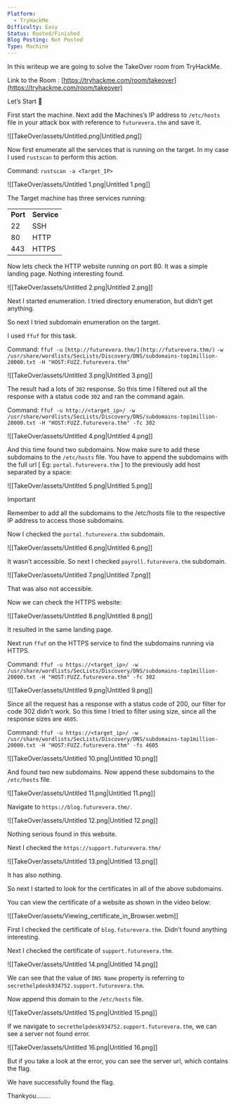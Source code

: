 ```yaml
---
Platform:
  - TryHackMe
Difficulty: Easy
Status: Rooted/Finished
Blog Posting: Not Posted
Type: Machine
---
```

In this writeup we are going to solve the TakeOver room from TryHackMe.

Link to the Room : [https://tryhackme.com/room/takeover](https://tryhackme.com/room/takeover)

  

Let’s Start 🙌

  

First start the machine. Next add the Machines’s IP address to `/etc/hosts` file in your attack box with reference to `futurevera.thm` and save it.

![[TakeOver/assets/Untitled.png|Untitled.png]]

Now first enumerate all the services that is running on the target. In my case I used `rustscan` to perform this action.

Command: `rustscan -a <Target_IP>`

![[TakeOver/assets/Untitled 1.png|Untitled 1.png]]

The Target machine has three services running:

|   |   |
|---|---|
|**Port**|**Service**|
|22|SSH|
|80|HTTP|
|443|HTTPS|

Now lets check the HTTP website running on port 80. It was a simple landing page. Nothing interesting found.

![[TakeOver/assets/Untitled 2.png|Untitled 2.png]]

Next I started enumeration. I tried directory enumeration, but didn’t get anything.

So next I tried subdomain enumeration on the target.

I used `ffuf` for this task.

Command: `ffuf -u` `[http://futurevera.thm/](http://futurevera.thm/)` `-w /usr/share/wordlists/SecLists/Discovery/DNS/subdomains-top1million-20000.txt -H "HOST:FUZZ.futurevera.thm"`

![[TakeOver/assets/Untitled 3.png|Untitled 3.png]]

The result had a lots of `302` response. So this time I filtered out all the response with a status code `302` and ran the command again.

Command: `ffuf -u http://<target_ip>/ -w /usr/share/wordlists/SecLists/Discovery/DNS/subdomains-top1million-20000.txt -H "HOST:FUZZ.futurevera.thm" -fc 302`

![[TakeOver/assets/Untitled 4.png|Untitled 4.png]]

And this time found two subdomains. Now make sure to add these subdomains to the `/etc/hosts` file. You have to append the subdomains with the full url [ Eg: `portal.futurevera.thm` ] to the previously add host separated by a space:

![[TakeOver/assets/Untitled 5.png|Untitled 5.png]]

> [!important]  
> Remember to add all the subdomains to the /etc/hosts file to the respective IP address to access those subdomains.  

Now I checked the `portal.futurevera.thm` subdomain.

![[TakeOver/assets/Untitled 6.png|Untitled 6.png]]

It wasn’t accessible. So next I checked `payroll.futurevera.thm` subdomain.

![[TakeOver/assets/Untitled 7.png|Untitled 7.png]]

That was also not accessible.

  

Now we can check the HTTPS website:

![[TakeOver/assets/Untitled 8.png|Untitled 8.png]]

It resulted in the same landing page.

  

Next run `ffuf` on the HTTPS service to find the subdomains running via HTTPS.

Command: `ffuf -u https://<target_ip>/ -w /usr/share/wordlists/SecLists/Discovery/DNS/subdomains-top1million-20000.txt -H "HOST:FUZZ.futurevera.thm" -fc 302`

![[TakeOver/assets/Untitled 9.png|Untitled 9.png]]

Since all the request has a response with a status code of 200, our filter for code 302 didn’t work. So this time I tried to filter using size, since all the response sizes are `4605`.

Command: `ffuf -u https://<target_ip>/ -w /usr/share/wordlists/SecLists/Discovery/DNS/subdomains-top1million-20000.txt -H "HOST:FUZZ.futurevera.thm" -fs 4605`

![[TakeOver/assets/Untitled 10.png|Untitled 10.png]]

And found two new subdomains. Now append these subdomains to the `/etc/hosts` file.

![[TakeOver/assets/Untitled 11.png|Untitled 11.png]]

Navigate to `https://blog.futurevera.thm/`.

![[TakeOver/assets/Untitled 12.png|Untitled 12.png]]

Nothing serious found in this website.

Next I checked the `https://support.futurevera.thm/`

![[TakeOver/assets/Untitled 13.png|Untitled 13.png]]

It has also nothing.

So next I started to look for the certificates in all of the above subdomains.

You can view the certificate of a website as shown in the video below:

![[TakeOver/assets/Viewing_certificate_in_Browser.webm]]

First I checked the certificate of `blog.futurevera.thm`. Didn’t found anything interesting.

Next I checked the certificate of `support.futurevera.thm`.

![[TakeOver/assets/Untitled 14.png|Untitled 14.png]]

We can see that the value of `DNS Name` property is referring to `secrethelpdesk934752.support.futurevera.thm`.

Now append this domain to the `/etc/hosts` file.

![[TakeOver/assets/Untitled 15.png|Untitled 15.png]]

If we navigate to `secrethelpdesk934752.support.futurevera.thm`, we can see a server not found error.

![[TakeOver/assets/Untitled 16.png|Untitled 16.png]]

But if you take a look at the error, you can see the server url, which contains the flag.

  

We have successfully found the flag.

  

Thankyou……..